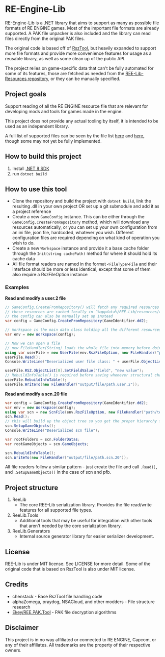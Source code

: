 # RE-Engine-Lib

RE-Engine-Lib is a .NET library that aims to support as many as possible file formats of RE ENGINE games. Most of the important file formats are already supported. A PAK file unpacker is also included and the library can read files directly from the original PAK files.

The original code is based off of [RszTool](https://github.com/czastack/RszTool), but heavily expanded to support more file formats and provide more convenience features for usage as a reusable library, as well as some clean up of the public API.

The project relies on game-specific data that can't be fully automated for some of its features, those are fetched as needed from the [REE-Lib-Resources repository](https://github.com/kagenocookie/REE-Lib-Resources), or they can be manually specified.

## Project goals
Support reading of all the RE ENGINE resource file that are relevant for developing mods and tools for games made in the engine.

This project does not provide any actual tooling by itself, it is intended to be used as an independent library.

A full list of supported files can be seen by the file list [here](https://github.com/kagenocookie/RE-Engine-Lib/tree/master/REE-Lib/RszFile) and [here](https://github.com/kagenocookie/RE-Engine-Lib/tree/master/REE-Lib/OtherFiles), though some may not yet be fully implemented.

## How to build this project

1. Install [.NET 8 SDK](https://dotnet.microsoft.com/en-us/download)
2. run `dotnet build`

## How to use this tool

- Clone the repository and build the project with `dotnet build`, link the resulting .dll in your own project OR set up a git submodule and add it as a project reference
- Create a new `GameConfig` instance. This can be either through the `GameConfig.CreateFromRepository` method, which will download any resources automatically, or you can set up your own configuration from an ini file, json file, hardcoded, whatever you wish. Different configuration files are required depending on what kind of operation you wish to do.
- Create a new `Workspace` instance and provide it a base cache folder through the `Init(string cachePath)` method for where it should hold its cache data
- All file format readers are named in the format `<FileType>File` and their interface should be more or less identical, except that some of them also require a RszFileOption instance


### Examples
**Read and modify a user.2 file**
```cs
// GameConfig.CreateFromRepository() will fetch any required resources / JSON files according to https://github.com/kagenocookie/REE-Lib-Resources
// these resources are cached locally in `%appdata%/REE-Lib/resources/resource-cache.json` by default, can be changed with `ResourceRepository.LocalResourceRepositoryFilepath`
// the config can also be manually set up instead
var config = GameConfig.CreateFromRepository(GameIdentifier.dd2);

// Workspace is the main data class holding all the different resources and singleton instances for a specific game
var env = new Workspace(config);

// Now we can open a file
// new FileHandler(String) loads the whole file into memory before doing any data reading to make it go much faster
using var userFile = new UserFile(env.RszFileOption, new FileHandler("path/to/file.user.2"));
userFile.Read();
Console.WriteLine("Deserialized user file class: " + userFile.ObjectList[0].RszClass.name);

userFile.RSZ.ObjectList[0].SetFieldValue("field", "new value");
// RebuildInfoTable() is required before saving whenever structural changes are done (new or removed objects), unless you handle the instance indexes manually
userFile.RebuildInfoTable();
userFile.WriteTo(new FileHandler("output/file/path.user.2"));
```

**Read and modify a scn.20 file**
```cs
var config = GameConfig.CreateFromRepository(GameIdentifier.dd2);
var env = new Workspace(config);
using var scn = new ScnFile(env.RszFileOption, new FileHandler("path/to/file.scn.20"));
scn.Read();
// this will build up the object tree so you get the proper hierarchy for all the objects in the file.
scn.SetupGameObjects();
Console.WriteLine("Deserialized scn file");

var rootFolders = scn.FolderDatas;
var rootGameObjects = scn.GameObjects;

scn.RebuildInfoTable();
scn.WriteTo(new FileHandler("output/file/path.scn.20"));
```
All file readers follow a similar pattern - just create the file and call `.Read()`, and `.SetupGameObjects()` in the case of scn and pfb.

## Project structure

1. ReeLib
    - The core REE-Lib serialization library. Provides the file read/write features for all supported file types.
2. ReeLib.Tools
    - Additional tools that may be useful for integration with other tools that aren't needed by the core serialization library.
3. ReeLib.Generators
    - Internal source generator library for easier serializer development.

## License

REE-Lib is under MIT license. See LICENSE for more detail. Some of the original code that is based on RszTool is also under MIT license.

## Credits
- chenstack - Base RszTool file handling code
- alphaZomega, praydog, NSACloud, and other modders - File structure research
- [Ekey/REE.PAK.Tool](https://github.com/Ekey/REE.PAK.Tool) - PAK file decryption algorithms

## Disclaimer
This project is in no way affiliated or connected to RE ENGINE, Capcom, or any of their affiliates. All trademarks are the property of their respective owners.
